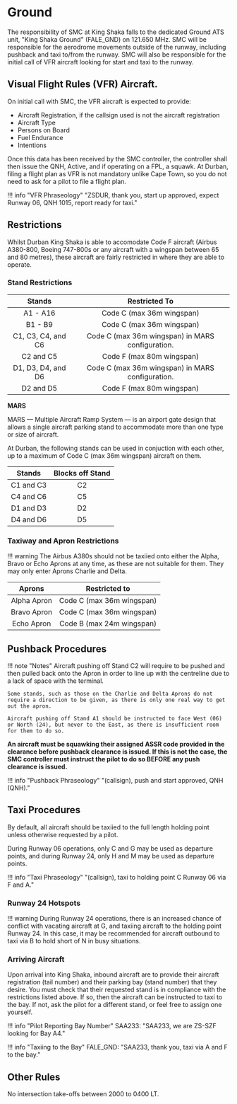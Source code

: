 # Ground
The responsibility of SMC at King Shaka falls to the dedicated Ground ATS unit, "King Shaka Ground" (FALE_GND) on 121.650 MHz. SMC will be responsible for the aerodrome movements outside of the runway, including pushback and taxi to/from the runway. SMC will also be responsible for the initial call of VFR aircraft looking for start and taxi to the runway.

## Visual Flight Rules (VFR) Aircraft.
On initial call with SMC, the VFR aircraft is expected to provide:

* Aircraft Registration, if the callsign used is not the aircraft registration
* Aircraft Type
* Persons on Board
* Fuel Endurance
* Intentions

Once this data has been received by the SMC controller, the controller shall then issue the QNH, Active, and if operating on a FPL, a squawk.
At Durban, filing a flight plan as VFR is not mandatory unlike Cape Town, so you do not need to ask for a pilot to file a flight plan.

!!! info "VFR Phraseology"
    "ZSDUR, thank you, start up approved, expect Runway 06, QNH 1015, report ready for taxi."


## Restrictions

Whilst Durban King Shaka is able to accomodate Code F aircraft (Airbus A380-800, Boeing 747-800s or any aircraft with a wingspan between 65 and 80 metres), these aircraft are fairly restricted in where they are able to operate.

### Stand Restrictions

| Stands | Restricted To |
| :---------: | :---------: |
| A1 - A16 | Code C (max 36m wingspan) |
| B1 - B9 | Code C (max 36m wingspan) |
| C1, C3, C4, and C6 | Code C (max 36m wingspan) in MARS configuration. |
| C2 and C5 | Code F (max 80m wingspan) |
| D1, D3, D4, and D6 | Code C (max 36m wingspan) in MARS configuration. |
| D2 and D5 | Code F (max 80m wingspan) | 

**MARS**

MARS — Multiple Aircraft Ramp System — is an airport gate design that allows a single aircraft parking stand to accommodate more than one type or size of aircraft.

At Durban, the following stands can be used in conjuction with each other, up to a maximum of Code C (max 36m wingspan) aircraft on them.

| Stands | Blocks off Stand |
| :---------: | :---------: |
| C1 and C3 | C2 |
| C4 and C6 | C5 |
| D1 and D3 | D2 |
| D4 and D6 | D5 |


### Taxiway and Apron Restrictions

!!! warning 
    The Airbus A380s should not be taxiied onto either the Alpha, Bravo or Echo Aprons at any time, as these are not suitable for them. They may only enter Aprons Charlie and Delta.

| Aprons | Restricted to |
| :---------: | :---------: |
| Alpha Apron | Code C (max 36m wingspan)
| Bravo Apron | Code C (max 36m wingspan)
| Echo Apron | Code B (max 24m wingspan)



## Pushback Procedures

!!! note "Notes"
    Aircraft pushing off Stand C2 will require to be pushed and then pulled back onto the Apron in order to line up with the centreline due to a lack of space with the terminal.

    Some stands, such as those on the Charlie and Delta Aprons do not require a direction to be given, as there is only one real way to get out the apron.

    Aircraft pushing off Stand A1 should be instructed to face West (06) or North (24), but never to the East, as there is insufficient room for them to do so.

**An aircraft must be squawking their assigned ASSR code provided in the clearance before pushback clearance is issued. If this is not the case, the SMC controller must instruct the pilot to do so BEFORE any push clearance is issued.**

!!! info "Pushback Phraseology"
    "(callsign), push and start approved, QNH (QNH)."

## Taxi Procedures

By default, all aircraft should be taxiied to the full length holding point unless otherwise requested by a pilot.

During Runway 06 operations, only C and G may be used as departure points, and during Runway 24, only H and M may be used as departure points.

!!! info "Taxi Phraseology"
    "(callsign), taxi to holding point C Runway 06 via F and A."

### Runway 24 Hotspots

!!! warning
    During Runway 24 operations, there is an increased chance of conflict with vacating aircraft at G, and taxiing aircraft to the holding point Runway 24.
    In this case, it may be recommended for aircraft outbound to taxi via B to hold short of N in busy situations. 

### Arriving Aircraft
Upon arrival into King Shaka, inbound aircraft are to provide their aircraft registration (tail number) and their parking bay (stand number) that they desire. You must check that their requested stand is in compliance with the restrictions listed above. If so, then the aircraft can be instructed to taxi to the bay. If not, ask the pilot for a different stand, or feel free to assign one yourself.

!!! info "Pilot Reporting Bay Number"
    SAA233: "SAA233, we are ZS-SZF looking for Bay A4."

!!! info "Taxiing to the Bay"
    FALE_GND: "SAA233, thank you, taxi via A and F to the bay."

## Other Rules

No intersection take-offs between 2000 to 0400 LT.